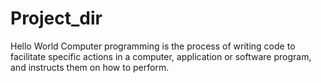 # Project_dir
Hello World
Computer programming is the process of writing code to facilitate specific actions in a computer, application or software program, and instructs them on how to perform.
